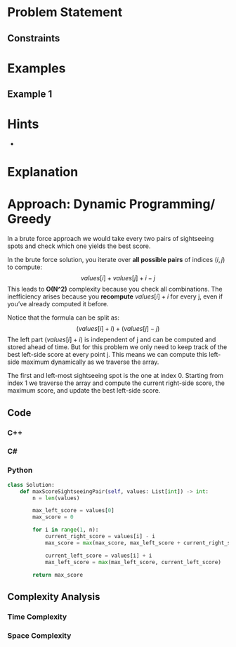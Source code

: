 # Problem Statement

## Constraints

# Examples
## Example 1
# Hints
- 
# Explanation

# Approach: Dynamic Programming/ Greedy
In a brute force approach we would take every two pairs of sightseeing spots and check which one yields the best score.

In the brute force solution, you iterate over **all possible pairs** of indices $(i, j)$ to compute:
$$
values[i] + values[j] + i - j
$$
This leads to **O(N^2)** complexity because you check all combinations. The inefficiency arises because you **recompute** $values[i]+i$ for every j, even if you’ve already computed it before.

Notice that the formula can be split as:
$$
(values[i]+i)+(values[j]−j)
$$
The left part $(values[i] + i)$ is independent of j and can be computed and stored ahead of time.
But for this problem we only need to keep track of the best left-side score at every point j.
This means we can compute this left-side maximum dynamically as we traverse the array.

The first and left-most sightseeing spot is the one at index 0.
Starting from index 1 we traverse the array and compute the current right-side score, the maximum score, and update the best left-side score.
## Code
### C++
### C\#
### Python
```python
class Solution:
    def maxScoreSightseeingPair(self, values: List[int]) -> int:
        n = len(values)

        max_left_score = values[0]
        max_score = 0

        for i in range(1, n):
            current_right_score = values[i] - i
            max_score = max(max_score, max_left_score + current_right_score)

            current_left_score = values[i] + i
            max_left_score = max(max_left_score, current_left_score)

        return max_score
```
## Complexity Analysis
### Time Complexity

### Space Complexity
